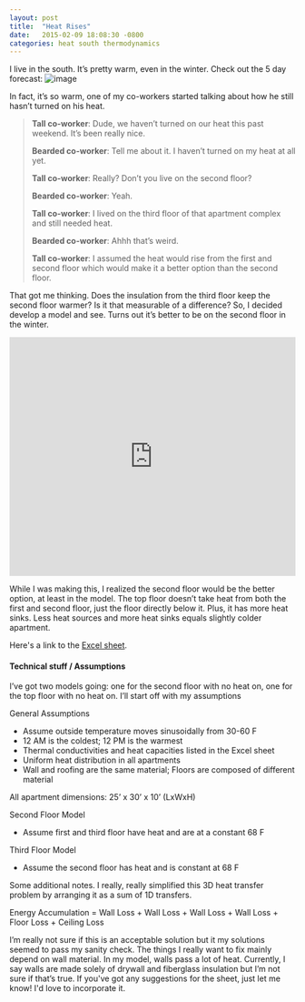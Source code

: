 ```yaml
---
layout: post
title:  "Heat Rises"
date:   2015-02-09 18:08:30 -0800
categories: heat south thermodynamics
---
```

I live in the south. It’s pretty warm, even in the winter. Check out the 5 day forecast:
![image](https://lh6.googleusercontent.com/0tipLNbxq-SXbLeetWoiY7YM8Vf6_pAodh5Wc570JALmw4FxR7K80YoQ70gwFnEkkeLFyVHBB_UFl3ULtolTP-UE6PfE_kVfH6E3If-6S5dYcTClOmFLAITH10jTx3_lMQ)

In fact, it’s so warm, one of my co-workers started talking about how he still hasn’t turned on his heat.

> **Tall co-worker**: Dude, we haven’t turned on our heat this past weekend. It’s been really nice.
>
> **Bearded co-worker**: Tell me about it. I haven’t turned on my heat at all yet.
>
> **Tall co-worker**: Really? Don’t you live on the second floor?
>
> **Bearded co-worker**: Yeah.
>
> **Tall co-worker**: I lived on the third floor of that apartment complex and still needed heat.
>
> **Bearded co-worker**: Ahhh that’s weird.
>
> **Tall co-worker**: I assumed the heat would rise from the first and second floor which would make it a better option than the second floor.

That got me thinking. Does the insulation from the third floor keep the second floor warmer? Is it that measurable of a difference? So, I decided develop a model and see. Turns out it’s better to be on the second floor in the winter.

<iframe src="https://plot.ly/~waltertan12/83.embed?width=560&amp;height=420" width="100%" height="420" frameborder="0"></iframe>

While I was making this, I realized the second floor would be the better option, at least in the model. The top floor doesn’t take heat from both the first and second floor, just the floor directly below it. Plus, it has more heat sinks. Less heat sources and more heat sinks equals slightly colder apartment.

Here's a link to the [Excel sheet](https://www.dropbox.com/s/5vzq36xkdr5q9r2/Apartment%20Heating.xlsx?dl=0).

#### Technical stuff / Assumptions

I’ve got two models going: one for the second floor with no heat on, one for the top floor with no heat on. I’ll start off with my assumptions

General Assumptions

*   Assume outside temperature moves sinusoidally from 30-60 F
*   12 AM is the coldest; 12 PM is the warmest
*   Thermal conductivities and heat capacities listed in the Excel sheet
*   Uniform heat distribution in all apartments
*   Wall and roofing are the same material; Floors are composed of different material

All apartment dimensions: 25’ x 30’ x 10’ (LxWxH)

Second Floor Model

*   Assume first and third floor have heat and are at a constant 68 F

Third Floor Model

*   Assume the second floor has heat and is constant at 68 F

Some additional notes. I really, really simplified this 3D heat transfer problem by arranging it as a sum of 1D transfers.

Energy Accumulation = Wall Loss + Wall Loss + Wall Loss + Wall Loss + Floor Loss + Ceiling Loss

I’m really not sure if this is an acceptable solution but it my solutions seemed to pass my sanity check. The things I really want to fix mainly depend on wall material. In my model, walls pass a lot of heat. Currently, I say walls are made solely of drywall and fiberglass insulation but I’m not sure if that’s true. If you've got any suggestions for the sheet, just let me know! I'd love to incorporate it.